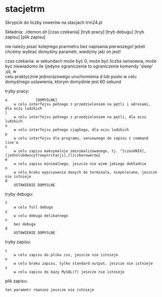 stacjetrm
=========

Skrypcik do liczby rowerów na stacjach trm24.pl

Składnia:
./demon.sh [czas czekania] [tryb pracy] [tryb debugu] [tryb zapisu] [plik zapisu]

nie należy pisać kolejnego prarmetru bez napisania pierwszego! 
jeżeli chcemy wybrać domyślny parametr, wiedzmy jaki on jest!

czas czekania:
    w sekundach
        może być 0, może być liczba sensowna, może być niewiadomo ile 
        (jedyne ograniczenie to ograniczenie komendy 'sleep' ;p), w  
        celu praktycznie jednorazowego uruchomienia
    d
      lub pusto
        w celu domyślnego ustawienia, którym domyślnie jest 60 sekund

tryby pracy:
    
    a             [DOMYŚLNE]
        w celu interfejsu pełnego z przedzieleniem na pętli i adresami, dla oczu ludzkich
    l
        w celu interfejsu pełnego z przedzieleniem na pętli, dla oczu ludzkich
    u
        w celu interfejsu pełnego ciągłego, dla oczu ludzkich
    p
        w celu interfejsu dla programu, sensownego do zapisu z command line'a 
    c
        w celu zapisu maksymalnie zminimalizowanego, tj. "[czasUNIX],[jednolubdwucyfrowynrstacji],[liczbarowerów]
    m
        w celu zapisu minimalnego, jeszcze nie wiem jakiego dokładnie
    n
        w celu braku wypisywania danych do terminala, niepolecane, jeszcze nie istnieje
    d
        USTAWIENIE DOMYSLNE
tryby debugu:
    
    f
        w celu full debuga
    y
        w celu debuga delikatnego
    n
        bez debuga
    d
        USTAWIENIE DOMYSLNE
tryby zapisu:

    c
        w celu zapisu do pliku csv, jeszcze nie istnieje
    n
        w celu braku zapisu, tylko standard output, jeszcze nie istnieje
    s
        w celu zapisu do bazy MySQL(?) jeszcze nie istnieje
    

plik zapisu:
    
    ten parametr równiez jeszcze nie istnieje
